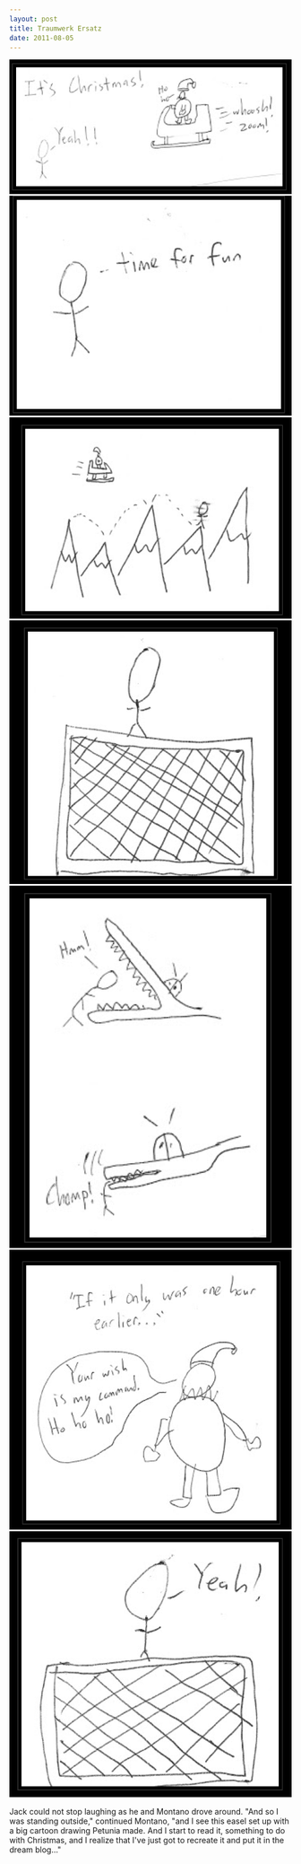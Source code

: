 ```yaml
---
layout: post
title: Traumwerk Ersatz
date: 2011-08-05
---
```

![panel1](./panel1.png)  
![panel2](./panel2.png)  
![panel3](./panel3.png)  
![panel4](./panel4.png)  
![panel5](./panel5.png)  
![panel6](./panel6.png)  
![panel7](./panel7.png)  

Jack could not stop laughing as he and Montano drove around.     "And so I was standing outside," continued
Montano, "and I see this easel set up with a big cartoon drawing Petunia made. And I start to
read it, something to do with Christmas, and I realize that I've just got to recreate it and
put it in the dream blog..."
